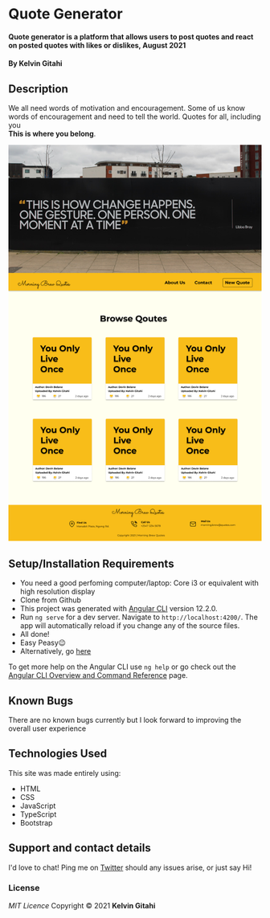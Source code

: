 # Quote Generator

#### Quote generator is a platform that allows users to post quotes and react on posted quotes with likes or dislikes, August 2021

#### By **Kelvin Gitahi**

## Description

We all need words of motivation and encouragement. Some of us know words of encouragement and need to tell the world. Quotes for all, including you<br> <strong>This is where you belong</strong>.

![Landing page screenshot](./src/assets/img/quote-generator.png "Morning Brew Quotes")

## Setup/Installation Requirements

- You need a good perfoming computer/laptop: Core i3 or equivalent with high resolution display
- Clone from Github
- This project was generated with [Angular CLI](https://github.com/angular/angular-cli) version 12.2.0.
- Run `ng serve` for a dev server. Navigate to `http://localhost:4200/`. The app will automatically reload if you change any of the source files.
- All done!
- Easy Peasy😉
- Alternatively, go [here](https://kwathuta.github.io/pizza-store/)

To get more help on the Angular CLI use `ng help` or go check out the [Angular CLI Overview and Command Reference](https://angular.io/cli) page.

## Known Bugs

There are no known bugs currently but I look forward to improving the overall user experience

## Technologies Used

This site was made entirely using:

- HTML
- CSS
- JavaScript
- TypeScript
- Bootstrap

## Support and contact details

I'd love to chat! Ping me on [Twitter](https://twitter.com/kevocb) should any issues arise, or just say Hi!

### License

_MIT Licence_
Copyright &copy; 2021 **Kelvin Gitahi**
